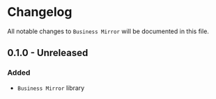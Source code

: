 # Changelog

All notable changes to `Business Mirror` will be documented in this file.

## 0.1.0 - Unreleased

### Added
- `Business Mirror` library